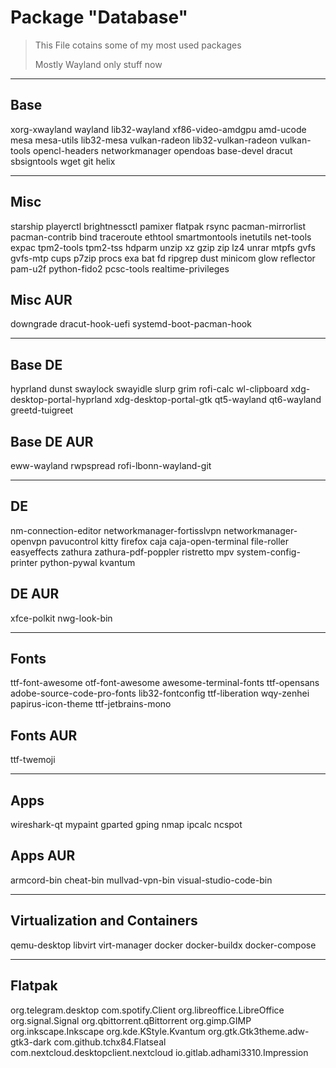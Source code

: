 # Package "Database"

> This File cotains some of my most used packages
>
> Mostly Wayland only stuff now

---

## Base

xorg-xwayland
wayland
lib32-wayland
xf86-video-amdgpu
amd-ucode
mesa
mesa-utils
lib32-mesa
vulkan-radeon
lib32-vulkan-radeon
vulkan-tools
opencl-headers
networkmanager
opendoas
base-devel
dracut
sbsigntools
wget
git
helix

---

## Misc

starship
playerctl
brightnessctl
pamixer
flatpak
rsync
pacman-mirrorlist
pacman-contrib
bind
traceroute
ethtool
smartmontools
inetutils
net-tools
expac
tpm2-tools
tpm2-tss
hdparm
unzip
xz
gzip
zip
lz4
unrar
mtpfs
gvfs
gvfs-mtp
cups
p7zip
procs
exa
bat
fd
ripgrep
dust
minicom
glow
reflector
pam-u2f
python-fido2
pcsc-tools
realtime-privileges

## Misc AUR

downgrade
dracut-hook-uefi
systemd-boot-pacman-hook

---

## Base DE

hyprland
dunst
swaylock
swayidle
slurp
grim
rofi-calc
wl-clipboard
xdg-desktop-portal-hyprland
xdg-desktop-portal-gtk
qt5-wayland
qt6-wayland
greetd-tuigreet

## Base DE AUR

eww-wayland
rwpspread
rofi-lbonn-wayland-git

---

## DE

nm-connection-editor
networkmanager-fortisslvpn
networkmanager-openvpn
pavucontrol
kitty
firefox
caja
caja-open-terminal
file-roller
easyeffects
zathura
zathura-pdf-poppler
ristretto
mpv
system-config-printer
python-pywal
kvantum

## DE AUR

xfce-polkit
nwg-look-bin

---

## Fonts

ttf-font-awesome
otf-font-awesome
awesome-terminal-fonts
ttf-opensans
adobe-source-code-pro-fonts
lib32-fontconfig
ttf-liberation
wqy-zenhei
papirus-icon-theme
ttf-jetbrains-mono

## Fonts AUR

ttf-twemoji

---

## Apps

wireshark-qt
mypaint
gparted
gping
nmap
ipcalc
ncspot

## Apps AUR

armcord-bin
cheat-bin
mullvad-vpn-bin
visual-studio-code-bin

---

## Virtualization and Containers

qemu-desktop
libvirt
virt-manager
docker
docker-buildx
docker-compose

---

## Flatpak

org.telegram.desktop
com.spotify.Client
org.libreoffice.LibreOffice
org.signal.Signal
org.qbittorrent.qBittorrent
org.gimp.GIMP
org.inkscape.Inkscape
org.kde.KStyle.Kvantum
org.gtk.Gtk3theme.adw-gtk3-dark
com.github.tchx84.Flatseal
com.nextcloud.desktopclient.nextcloud
io.gitlab.adhami3310.Impression
